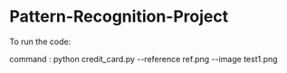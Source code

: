 # Pattern-Recognition-Project

To run the code:


command : python credit_card.py --reference ref.png --image test1.png

